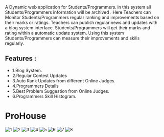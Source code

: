 A Dynamic web application for Students/Programmers.
in this system all  Students/Programmers information will be archived . Here Teachers can Monitor Students/Programmers regular ranking and improvements based on their marks or ratings. Teachers can publish regular news and updates with a blog system interface. Students/Programmers will get their marks and rating within a automatic update system. Using this system Students/Programmers can measure their improvements and skills regularly.

## Features :
* 1.Blog System.
* 2.Regular Contest Updates
* 3.Auto Rank Updates from different Online Judges.
* 4.Programmers Details
* 5.Best Problem Suggestion from Online Judges.
* 6.Programmers Skill Histogram.

# ProHouse
<!--[[Watch the video](https://user-images.githubusercontent.com/16709991/99700395-577e1b80-2abd-11eb-8bce-99055c0bb265.PNG)](https://www.youtube.com/watch?v=WdZ04NCpoz0)-->

![1](https://user-images.githubusercontent.com/16709991/105356131-39e44400-5c1d-11eb-96e3-be0fdb110e09.PNG)
![2](https://user-images.githubusercontent.com/16709991/105356141-3ea8f800-5c1d-11eb-8558-90886951ec6f.PNG)
![3](https://user-images.githubusercontent.com/16709991/105356143-3f418e80-5c1d-11eb-877f-0710f41097ab.PNG)
![4](https://user-images.githubusercontent.com/16709991/105356148-3fda2500-5c1d-11eb-84d1-e95bdce9d5ac.PNG)
![5](https://user-images.githubusercontent.com/16709991/105356149-4072bb80-5c1d-11eb-8eda-a317cce00204.PNG)
![6](https://user-images.githubusercontent.com/16709991/105356152-410b5200-5c1d-11eb-9921-a4de3970ea0a.PNG)
![7](https://user-images.githubusercontent.com/16709991/105356155-41a3e880-5c1d-11eb-86ce-8ebc54badf17.PNG)
![8](https://user-images.githubusercontent.com/16709991/105356160-423c7f00-5c1d-11eb-9be5-3318b40a88c0.PNG)


